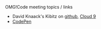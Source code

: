 OMG!Code meeting topics / links

* David Knaack's Kibitz on [github](https://github.com/davidknaack/Kibitz), [Cloud 9](https://c9.io/davidknaack/kibitz)
* [CodePen](http://codepen.io)


